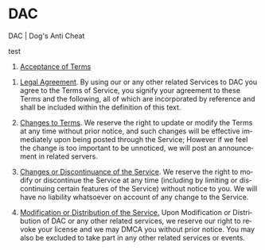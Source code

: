 # DAC
DAC | Dog's Anti Cheat

<!DOCTYPE HTML PUBLIC "-//W3C//DTD HTML 4.0 Transitional//EN">
<HTML>
<HEAD>
	<META HTTP-EQUIV="CONTENT-TYPE" CONTENT="text/html; charset=windows-1252">
	<TITLE></TITLE> test
	<META NAME="GENERATOR" CONTENT="OpenOffice 4.1.10  (Win32)">
	<META NAME="CREATED" CONTENT="0;0">
	<META NAME="CHANGEDBY" CONTENT="Phillip Ernst">
	<META NAME="CHANGED" CONTENT="20210712;11473642">
	<STYLE TYPE="text/css">
	<!--
		@page { margin-left: 1.72cm; margin-right: 1cm }
	-->
	</STYLE>
</HEAD>
<BODY LANG="de-DE" DIR="LTR">
<P> 
</P>
<OL>
	<LI><P STYLE="margin-bottom: 0cm; page-break-before: auto; page-break-after: auto">
	<U>Acceptance of Terms</U> 
	</P>
</OL>
<OL>
	<LI><P STYLE="margin-bottom: 0cm; page-break-before: auto; page-break-after: auto">
	<U>Legal Agreement</U>. By using our or any other related Services
	to DAC you agree to the Terms of Service, you signify your agreement
	to these Terms and the following, all of which are incorporated by
	reference and shall be included within the definition of this text. 
	</P>
	<LI><P STYLE="margin-bottom: 0cm"><U>Changes to Terms</U>. We
	reserve the right to update or modify the Terms at any time without
	prior notice, and such changes will be effective immediately upon
	being posted through the Service; However if we feel the change is
	too important to be unnoticed, we will post an announcement in
	related servers. 
	</P>
	<LI><P STYLE="margin-bottom: 0cm"><U>Changes or Discontinuance of
	the Service</U>. We reserve the right to modify or discontinue the
	Service at any time (including by limiting or discontinuing certain
	features of the Service) without notice to you. We will have no
	liability whatsoever on account of any change to the Service. 
	</P>
	<LI><P><U>Modification or Distribution of the Service.</U> Upon
	Modification or Distribution of DAC or any other related services,
	we reserve our right to revoke your license and we may DMCA you without prior notice.
	You may also be excluded to take part in any other related services
	or events.</P>
</OL>
<P><BR><BR>
</P>
</BODY>
</HTML>
